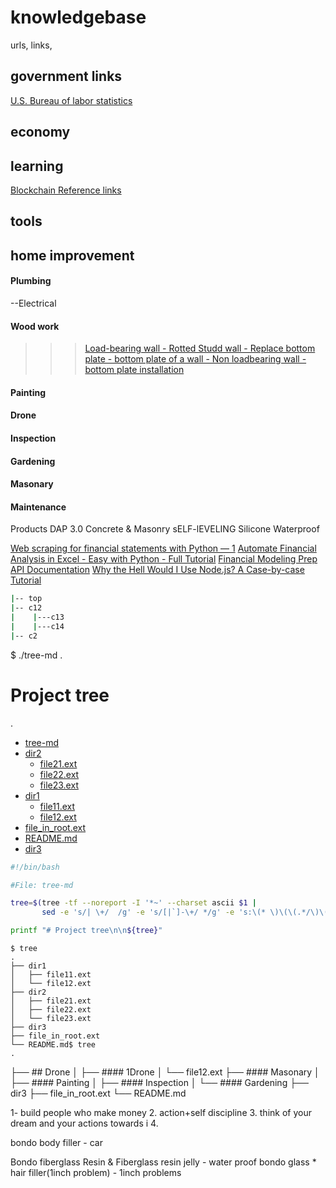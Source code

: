 # knowledgebase
urls, links, 

## government links

[U.S. Bureau of labor statistics](https://www.bls.gov/web/metro/laummtrk.htm)

## economy

## learning
[Blockchain Reference links](https://github.com/BlockchainDeveloper009/knowledgebase/blob/devbr/blockchain_reference_links)
## tools

## home improvement

#### Plumbing
   --Electrical
#### Wood work
>>> [Load-bearing wall - Rotted Studd wall - Replace bottom plate - bottom plate of a wall - Non loadbearing wall - bottom plate installation]()
#### Painting
#### Drone
#### Inspection
####  Gardening
####  Masonary
#### Maintenance
Products 
DAP 3.0 Concrete & Masonry sELF-lEVELING 
Silicone Waterproof

[Web scraping for financial statements with Python — 1](https://towardsdatascience.com/web-scraping-for-accounting-analysis-using-python-part-1-b5fc016a1c9a)
[Automate Financial Analysis in Excel - Easy with Python - Full Tutorial](https://www.youtube.com/watch?v=TaF8aPahj1g)
[Financial Modeling Prep API Documentation](https://site.financialmodelingprep.com/developer/docs/)
[Why the Hell Would I Use Node.js? A Case-by-case Tutorial](https://www.toptal.com/javascript/why-the-hell-would-i-use-node-js)



```bash
|-- top
|-- c12
|    |---c13
|    |---c14
|-- c2
```

$ ./tree-md .
# Project tree

.
 * [tree-md](./tree-md)
 * [dir2](./dir2)
   * [file21.ext](./dir2/file21.ext)
   * [file22.ext](./dir2/file22.ext)
   * [file23.ext](./dir2/file23.ext)
 * [dir1](./dir1)
   * [file11.ext](./dir1/file11.ext)
   * [file12.ext](./dir1/file12.ext)
 * [file_in_root.ext](./file_in_root.ext)
 * [README.md](./README.md)
 * [dir3](./dir3)

```bash
#!/bin/bash

#File: tree-md

tree=$(tree -tf --noreport -I '*~' --charset ascii $1 |
       sed -e 's/| \+/  /g' -e 's/[|`]-\+/ */g' -e 's:\(* \)\(\(.*/\)\([^/]\+\)\):\1[\4](\2):g')

printf "# Project tree\n\n${tree}"
```

```
$ tree
.
├── dir1
│   ├── file11.ext
│   └── file12.ext
├── dir2
│   ├── file21.ext
│   ├── file22.ext
│   └── file23.ext
├── dir3
├── file_in_root.ext
└── README.md$ tree
.

```
├── ## Drone
│   ├── #### 1Drone
│   └── file12.ext
├── ####  Masonary
│   ├── #### Painting
│   ├── #### Inspection
│   └── ####  Gardening
├── dir3
├── file_in_root.ext
└── README.md

1- build people who make money
2. action+self discipline
3. think of your dream and your actions towards i
4. 

bondo body filler - car

Bondo fiberglass Resin & Fiberglass resin jelly - water proof
bondo glass * hair filler(1inch problem) - 1inch problems



